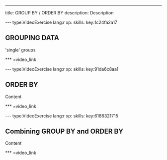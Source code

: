 ---
title: GROUP BY / ORDER BY
description: Description

--- type:VideoExercise lang:r xp: skills: key:1c24fa2a17
## GROUPING DATA 
'single' groups

*** =video_link

--- type:VideoExercise lang:r xp: skills: key:91da6c8aa1
## ORDER BY 
Content

*** =video_link

--- type:VideoExercise lang:r xp: skills: key:6186321715
## Combining GROUP BY and ORDER BY 
Content

*** =video_link
